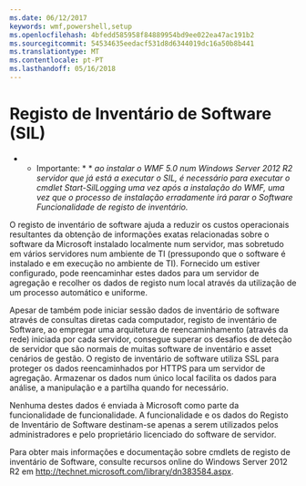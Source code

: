 ```yaml
---
ms.date: 06/12/2017
keywords: wmf,powershell,setup
ms.openlocfilehash: 4bfedd585958f84889954bd9ee022ea47ac191b2
ms.sourcegitcommit: 54534635eedacf531d8d6344019dc16a50b8b441
ms.translationtype: MT
ms.contentlocale: pt-PT
ms.lasthandoff: 05/16/2018
---
```

# <a name="software-inventory-logging-sil"></a>Registo de Inventário de Software (SIL)

* * Importante: * * *ao instalar o WMF 5.0 num Windows Server 2012 R2 servidor que já está a executar o SIL, é necessário para executar o cmdlet Start-SilLogging uma vez após a instalação do WMF, uma vez que o processo de instalação erradamente irá parar o Software Funcionalidade de registo de inventário.*

O registo de inventário de software ajuda a reduzir os custos operacionais resultantes da obtenção de informações exatas relacionadas sobre o software da Microsoft instalado localmente num servidor, mas sobretudo em vários servidores num ambiente de TI (pressupondo que o software é instalado e em execução no ambiente de TI). Fornecido um estiver configurado, pode reencaminhar estes dados para um servidor de agregação e recolher os dados de registo num local através da utilização de um processo automático e uniforme.

Apesar de também pode iniciar sessão dados de inventário de software através de consultas diretas cada computador, registo de inventário de Software, ao empregar uma arquitetura de reencaminhamento (através da rede) iniciada por cada servidor, consegue superar os desafios de deteção de servidor que são normais de muitas software de inventário e asset cenários de gestão. O registo de inventário de software utiliza SSL para proteger os dados reencaminhados por HTTPS para um servidor de agregação. Armazenar os dados num único local facilita os dados para análise, a manipulação e a partilha quando for necessário.

Nenhuma destes dados é enviada à Microsoft como parte da funcionalidade de funcionalidade. A funcionalidade e os dados do Registo de Inventário de Software destinam-se apenas a serem utilizados pelos administradores e pelo proprietário licenciado do software de servidor.

Para obter mais informações e documentação sobre cmdlets de registo de inventário de Software, consulte recursos online do Windows Server 2012 R2 em <http://technet.microsoft.com/library/dn383584.aspx>.
